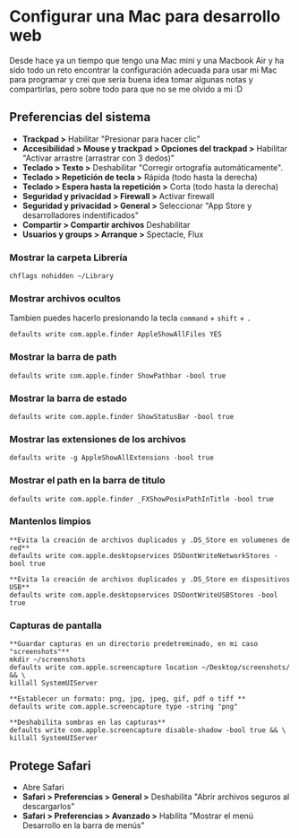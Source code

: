 # Configurar una Mac para desarrollo web
Desde hace ya un tiempo que tengo una Mac mini y una Macbook Air y ha sido todo un reto encontrar la configuración adecuada para usar mi Mac para programar y crei que seria buena idea tomar algunas notas y compartirlas, pero sobre todo para que no se me olvido a mi :D

## Preferencias del sistema
- **Trackpad >** Habilitar "Presionar para hacer clic"
- **Accesibilidad > Mouse y trackpad > Opciones del trackpad >** Habilitar "Activar arrastre (arrastrar con 3 dedos)"
- **Teclado > Texto >** Deshabilitar "Corregir ortografía automáticamente".
- **Teclado > Repetición de tecla >** Rápida (todo hasta la derecha)
- **Teclado > Espera hasta la repetición >** Corta (todo hasta la derecha)
- **Seguridad y privacidad > Firewall >** Activar firewall
- **Seguridad y privacidad > General >** Seleccionar "App Store y desarrolladores indentificados"
- **Compartir > Compartir archivos** Deshabilitar
- **Usuarios y groups > Arranque >** Spectacle, Flux

### Mostrar la carpeta Librería

```shell
chflags nohidden ~/Library
```

### Mostrar archivos ocultos

Tambien puedes hacerlo presionando la tecla `command` + `shift` + `.`

```shell
defaults write com.apple.finder AppleShowAllFiles YES
```

### Mostrar la barra de path

```shell
defaults write com.apple.finder ShowPathbar -bool true
```

### Mostrar la barra de estado

```shell
defaults write com.apple.finder ShowStatusBar -bool true
```

### Mostrar las extensiones de los archivos

```shell
defaults write -g AppleShowAllExtensions -bool true
```

### Mostrar el path en la barra de titulo

```shell
defaults write com.apple.finder _FXShowPosixPathInTitle -bool true
```

### Mantenlos limpios

```shell
**Evita la creación de archivos duplicados y .DS_Store en volumenes de red**
defaults write com.apple.desktopservices DSDontWriteNetworkStores -bool true

**Evita la creación de archivos duplicados y .DS_Store en dispositivos USB**
defaults write com.apple.desktopservices DSDontWriteUSBStores -bool true
```

### Capturas de pantalla

```shell
**Guardar capturas en un directorio predetreminado, en mi caso "screenshots"**
mkdir ~/screenshots
defaults write com.apple.screencapture location ~/Desktop/screenshots/ && \
killall SystemUIServer

**Establecer un formato: png, jpg, jpeg, gif, pdf o tiff **
defaults write com.apple.screencapture type -string "png"

**Deshabilita sombras en las capturas**
defaults write com.apple.screencapture disable-shadow -bool true && \
killall SystemUIServer
```

## Protege Safari
- Abre Safari 
- **Safari > Preferencias > General >** Deshabilita "Abrir archivos seguros al descargarlos"
- **Safari > Preferencias > Avanzado >** Habilita "Mostrar el menú Desarrollo en la barra de menús"
